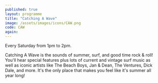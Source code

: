 ```yaml
---
published: true
layout: programme
title: "Catching A Wave"
image: /assets/images/icons/CAW.png
code: CAW
again:
---
```


Every Saturday from 1pm to 2pm.

Catching A Wave is the sounds of summer, surf, and good time rock & roll! You'll hear special features plus lots of current and vintage surf music as well as iconic artists like The Beach Boys, Jan & Dean, The Ventures, Dick Dale, and more. It's the only place that makes you feel like it's summer all year long!
